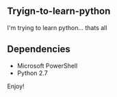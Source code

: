 ## Tryign-to-learn-python

I'm trying to learn python... thats all

## Dependencies

- Microsoft PowerShell
- Python 2.7

Enjoy!
